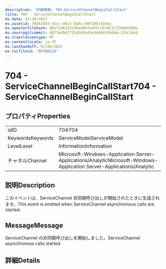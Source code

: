```yaml
---
description: '詳細情報: 704-ServiceChannelBeginCallStart'
title: 704 - ServiceChannelBeginCallStart
ms.date: 03/30/2017
ms.assetid: 708819d3-45cc-46c3-938c-80f38b1fa9e2
ms.openlocfilehash: 8827cb6322c58a4867edf5c3b7021172d9eb5d9e
ms.sourcegitcommit: ddf7edb67715a5b9a45e3dd44536dabc153c1de0
ms.translationtype: MT
ms.contentlocale: ja-JP
ms.lasthandoff: 02/06/2021
ms.locfileid: "99788229"
---
```

# <a name="704---servicechannelbegincallstart"></a><span data-ttu-id="527b9-103">704 - ServiceChannelBeginCallStart</span><span class="sxs-lookup"><span data-stu-id="527b9-103">704 - ServiceChannelBeginCallStart</span></span>

## <a name="properties"></a><span data-ttu-id="527b9-104">プロパティ</span><span class="sxs-lookup"><span data-stu-id="527b9-104">Properties</span></span>  
  
|||  
|-|-|  
|<span data-ttu-id="527b9-105">id</span><span class="sxs-lookup"><span data-stu-id="527b9-105">ID</span></span>|<span data-ttu-id="527b9-106">704</span><span class="sxs-lookup"><span data-stu-id="527b9-106">704</span></span>|  
|<span data-ttu-id="527b9-107">Keywords</span><span class="sxs-lookup"><span data-stu-id="527b9-107">Keywords</span></span>|<span data-ttu-id="527b9-108">ServiceModel</span><span class="sxs-lookup"><span data-stu-id="527b9-108">ServiceModel</span></span>|  
|<span data-ttu-id="527b9-109">Level</span><span class="sxs-lookup"><span data-stu-id="527b9-109">Level</span></span>|<span data-ttu-id="527b9-110">Information</span><span class="sxs-lookup"><span data-stu-id="527b9-110">Information</span></span>|  
|<span data-ttu-id="527b9-111">チャネル</span><span class="sxs-lookup"><span data-stu-id="527b9-111">Channel</span></span>|<span data-ttu-id="527b9-112">Microsoft-Windows-Application Server-Applications/Analytic</span><span class="sxs-lookup"><span data-stu-id="527b9-112">Microsoft-Windows-Application Server-Applications/Analytic</span></span>|  
  
## <a name="description"></a><span data-ttu-id="527b9-113">説明</span><span class="sxs-lookup"><span data-stu-id="527b9-113">Description</span></span>  

 <span data-ttu-id="527b9-114">このイベントは、ServiceChannel 非同期呼び出しが開始されたときに生成されます。</span><span class="sxs-lookup"><span data-stu-id="527b9-114">This event is emitted when ServiceChannel asynchronous calls are started.</span></span>  
  
## <a name="message"></a><span data-ttu-id="527b9-115">Message</span><span class="sxs-lookup"><span data-stu-id="527b9-115">Message</span></span>  

 <span data-ttu-id="527b9-116">ServiceChannel の非同期呼び出しを開始しました。</span><span class="sxs-lookup"><span data-stu-id="527b9-116">ServiceChannel asynchronous calls started.</span></span>  
  
## <a name="details"></a><span data-ttu-id="527b9-117">詳細</span><span class="sxs-lookup"><span data-stu-id="527b9-117">Details</span></span>
